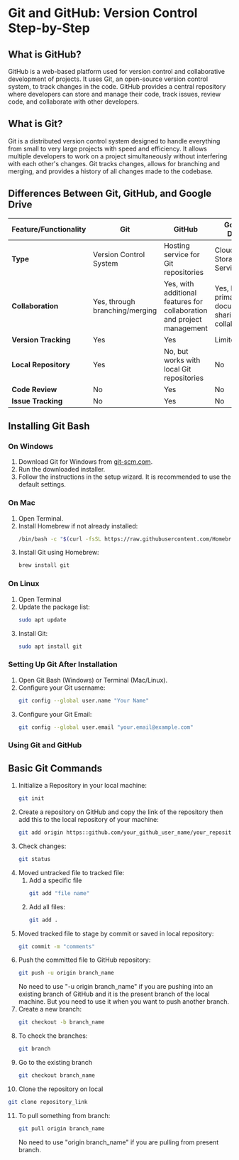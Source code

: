 # Git and GitHub: Version Control Step-by-Step

## What is GitHub?

GitHub is a web-based platform used for version control and collaborative development of projects. It uses Git, an open-source version control system, to track changes in the code. GitHub provides a central repository where developers can store and manage their code, track issues, review code, and collaborate with other developers.

## What is Git?

Git is a distributed version control system designed to handle everything from small to very large projects with speed and efficiency. It allows multiple developers to work on a project simultaneously without interfering with each other's changes. Git tracks changes, allows for branching and merging, and provides a history of all changes made to the codebase.

## Differences Between Git, GitHub, and Google Drive

| Feature/Functionality | Git                          | GitHub                        | Google Drive                    |
|-----------------------|------------------------------|-------------------------------|---------------------------------|
| **Type**              | Version Control System       | Hosting service for Git repositories | Cloud Storage Service           |
| **Collaboration**     | Yes, through branching/merging | Yes, with additional features for collaboration and project management | Yes, but primarily for document sharing and collaboration |
| **Version Tracking**  | Yes                          | Yes                           | Limited                         |
| **Local Repository**  | Yes                          | No, but works with local Git repositories | No                              |
| **Code Review**       | No                           | Yes                           | No                              |
| **Issue Tracking**    | No                           | Yes                           | No                              |

## Installing Git Bash

### On Windows

1. Download Git for Windows from [git-scm.com](https://git-scm.com/download/win).
2. Run the downloaded installer.
3. Follow the instructions in the setup wizard. It is recommended to use the default settings.

### On Mac

1. Open Terminal.
2. Install Homebrew if not already installed:
   ```sh
   /bin/bash -c "$(curl -fsSL https://raw.githubusercontent.com/Homebrew/install/HEAD/install.sh)"
3. Install Git using Homebrew:
   ```sh
   brew install git
   ```
### On Linux
1. Open Terminal
2. Update the package list:
   ```sh
   sudo apt update
   ```
3. Install Git:
   ```sh
   sudo apt install git
   ```
### Setting Up Git After Installation
1. Open Git Bash (Windows) or Terminal (Mac/Linux).
2. Configure your Git username:
   ```sh
   git config --global user.name "Your Name"
   ```
3. Configure your Git Email:
   ```sh
   git config --global user.email "your.email@example.com"
   ```

### Using Git and GitHub
## Basic Git Commands
1. Initialize a Repository in your local machine:
   ```sh
   git init
   ```
2. Create a repository on GitHub and copy the link of the repository then add this to the local repository of your machine:
   ```sh
   git add origin https::github.com/your_github_user_name/your_repository_name
   ```
3. Check changes:
   ```sh
   git status
   ```
4. Moved untracked file to tracked file:
   1. Add a specific file
      ```sh
      git add "file name"
      ```
   2. Add all files:
      ```sh
      git add .
      ```
5. Moved tracked file to stage by commit or saved in local repository:
   ```sh
   git commit -m "comments"
   ```
6. Push the committed file to GitHub repository:
   ```sh
   git push -u origin branch_name
   ```
   No need to use "-u origin branch_name" if you are pushing into an existing branch of GitHub and it is the present branch of the local machine. But you need to use it when you want to push another branch.
7. Create a new branch:
   ```sh
   git checkout -b branch_name
   ```
8. To check the branches:
   ```sh
   git branch
   ```
9. Go to the existing branch
   ```sh
   git checkout branch_name
   ```
10. Clone the repository on local
   ```sh
   git clone repository_link
   ```
11. To pull something from branch:
    ```sh
    git pull origin branch_name
    ```
    No need to use "origin branch_name" if you are pulling from present branch.


      

  
